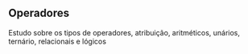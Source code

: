## Operadores
Estudo sobre os tipos de operadores, atribuição, aritméticos, unários, ternário, relacionais e lógicos